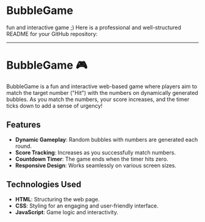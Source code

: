 # BubbleGame
fun and interactive game ;)
Here is a professional and well-structured README for your GitHub repository:

---

# BubbleGame 🎮

BubbleGame is a fun and interactive web-based game where players aim to match the target number ("Hit") with the numbers on dynamically generated bubbles. As you match the numbers, your score increases, and the timer ticks down to add a sense of urgency!

## Features

- **Dynamic Gameplay**: Random bubbles with numbers are generated each round.
- **Score Tracking**: Increases as you successfully match numbers.
- **Countdown Timer**: The game ends when the timer hits zero.
- **Responsive Design**: Works seamlessly on various screen sizes.

## Technologies Used

- **HTML**: Structuring the web page.
- **CSS**: Styling for an engaging and user-friendly interface.
- **JavaScript**: Game logic and interactivity.

